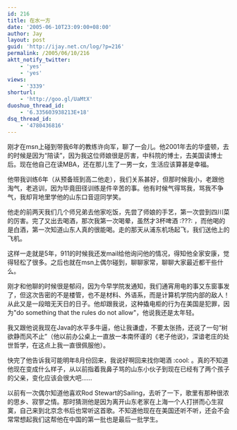 ```yaml
---
id: 216
title: 在水一方
date: '2005-06-10T23:09:00+08:00'
author: Jay
layout: post
guid: 'http://ijay.net.cn/log/?p=216'
permalink: /2005/06/10/216
aktt_notify_twitter:
    - 'yes'
    - 'yes'
views:
    - '3339'
shorturl:
    - 'http://goo.gl/UaMtX'
duoshuo_thread_id:
    - '6.335603938213E+18'
dsq_thread_id:
    - '4780436816'
---
```


<p>刚才在msn上碰到带我6年的教练许向军，聊了一会儿。他2001年去的华盛顿，去的时候是因为“陪读”，因为我这位师娘很是厉害，中科院的博士，去美国读博士后。现在他自己在读MBA，还在那儿生了一男一女，生活应该算甚是幸福。 </p>
<p>他带我训练6年（从预备班到高二他走），我们关系甚好，但那时候我小，老跟他淘气，老逃训，因为毕竟田径训练是件辛苦的事。他有时候气得骂我，骂我不争气，我却背地里学他的山东口音逗同学笑。 </p>
<p>他走的前两天我们几个师兄弟去他家吃饭，先尝了师娘的手艺，第一次尝到四川菜的厉害。完了又出去喝酒，那次我第一次喝晕，虽然才3杯啤酒 :???: ，而他喝的是白酒，第一次知道山东人真的很能喝。走的那天从浦东机场起飞，我们送他上的飞机。 </p>
<p>这样一走就是5年，911的时候我还发mail给他询问他的情况，得知他全家安康，觉得轻松了很多。之后也就在msn上偶尔碰到，聊聊家常，聊聊大家最近都干些什么。 </p>
<p>刚才和他聊的时候很是郁闷，因为今早学院发通知，我们通宵用电的事又东窗事发了，但这次告密的不是楼管，也不是材料、外语系，而是计算机学院内部的敌人！从此又是一段暗无天日的日子。他却跟我说，这种撬电柜的行为在美国是犯罪，因为"do something that the rules do not allow"，他说我还是太年轻。 </p>
<p>我又跟他说我现在Java的水平多牛逼，他让我谦虚，不要太张扬，还说了一句“树欲静而风不止”（他以前办公桌上一直放一本南怀谨的《老子他说》，深谙老庄的处世哲学，在这点上我一直很佩服他）。 </p>
<p>快完了他告诉我可能明年8月份回来，我说好啊回来找你喝酒 :cool: 。真的不知道他现在变成什么样子，从以前指着我鼻子骂的山东小伙子到现在已经有了两个孩子的父亲，变化应该会很大吧…… </p>
<p>以前有一次偶尔知道他喜欢Rod Stewart的Sailing，去听了一下，歌里有那种很浓的思乡、寂寥之情。那时猜测他是因为离开山东老家在上海一个人打拼而心生寂寞，自己来到北京念书后也常听这首歌。不知道他现在在美国还听不听，还会不会常常想起我们这帮他在中国的第一批也是最后一批学生。</p>